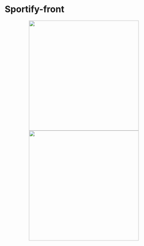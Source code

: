 # Sportify-front
<p align="center">
  <img src="Sportify-front/Sportify-Logo.png" width="350"/>
  <img src="your_relative_path_here_number_2_large_name" width="350"/>
</p>
